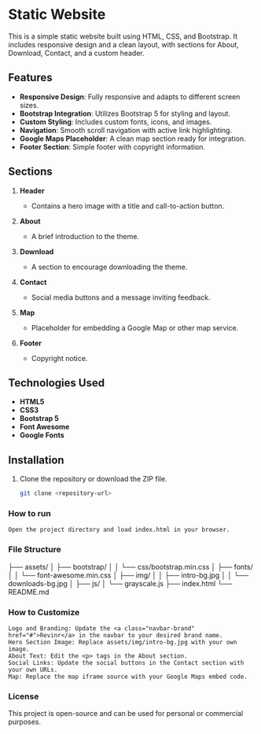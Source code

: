 # Static Website

This is a simple static website built using HTML, CSS, and Bootstrap. It includes responsive design and a clean layout, with sections for About, Download, Contact, and a custom header.

## Features

- **Responsive Design**: Fully responsive and adapts to different screen sizes.
- **Bootstrap Integration**: Utilizes Bootstrap 5 for styling and layout.
- **Custom Styling**: Includes custom fonts, icons, and images.
- **Navigation**: Smooth scroll navigation with active link highlighting.
- **Google Maps Placeholder**: A clean map section ready for integration.
- **Footer Section**: Simple footer with copyright information.

## Sections

1. **Header**
   - Contains a hero image with a title and call-to-action button.

2. **About**
   - A brief introduction to the theme.

3. **Download**
   - A section to encourage downloading the theme.

4. **Contact**
   - Social media buttons and a message inviting feedback.

5. **Map**
   - Placeholder for embedding a Google Map or other map service.

6. **Footer**
   - Copyright notice.

## Technologies Used

- **HTML5**
- **CSS3**
- **Bootstrap 5**
- **Font Awesome**
- **Google Fonts**

## Installation

1. Clone the repository or download the ZIP file.
   ```bash
   git clone <repository-url>

### How to run
    Open the project directory and load index.html in your browser.

### File Structure

├── assets/
│   ├── bootstrap/
│   │   └── css/bootstrap.min.css
│   ├── fonts/
│   │   └── font-awesome.min.css
│   ├── img/
│   │   ├── intro-bg.jpg
│   │   └── downloads-bg.jpg
│   ├── js/
│       └── grayscale.js
├── index.html
└── README.md


### How to Customize

    Logo and Branding: Update the <a class="navbar-brand" href="#">Revinr</a> in the navbar to your desired brand name.
    Hero Section Image: Replace assets/img/intro-bg.jpg with your own image.
    About Text: Edit the <p> tags in the About section.
    Social Links: Update the social buttons in the Contact section with your own URLs.
    Map: Replace the map iframe source with your Google Maps embed code.

### License
This project is open-source and can be used for personal or commercial purposes.